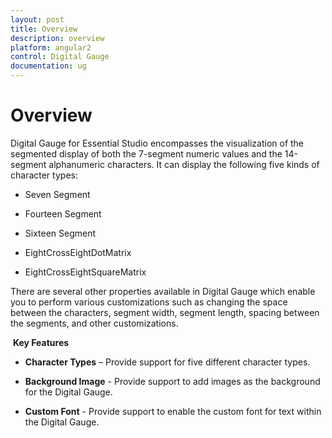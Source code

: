 ```yaml
---
layout: post
title: Overview
description: overview
platform: angular2
control: Digital Gauge
documentation: ug
---
```


# Overview

Digital Gauge for Essential Studio encompasses the visualization of the segmented display of both the 7-segment numeric values and the 14-segment alphanumeric characters. It can display the following five kinds of character types:

* Seven Segment

* Fourteen Segment

* Sixteen Segment

* EightCrossEightDotMatrix

* EightCrossEightSquareMatrix



There are several other properties available in Digital Gauge which enable you to perform various customizations such as changing the space between the characters, segment width, segment length, spacing between the segments, and other customizations.

 **Key Features**

* **Character Types** – Provide support for five different character types.

* **Background Image** - Provide support to add images as the background for the Digital Gauge.

* **Custom Font** - Provide support to enable the custom font for text within the Digital Gauge.

